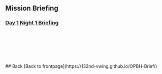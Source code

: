 ## Mission Briefing

### [Day 1 Night 1 Briefing](https://docs.google.com/document/d/1B0c-PFPQUnFtNbifDQhQWAM5PjEQZFJZN1Qx7F7SRF8/edit?usp=sharing)

<br>
<br>
<br>
<br>
<br>
<br>
## Back
[Back to frontpage](https://132nd-vwing.github.io/OPBH-Brief/)



